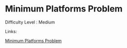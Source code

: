 # Minimum Platforms Problem

Difficulty Level : Medium

Links:

[Minimum Platforms Problem](https://www.geeksforgeeks.org/problems/minimum-platforms-1587115620/1)